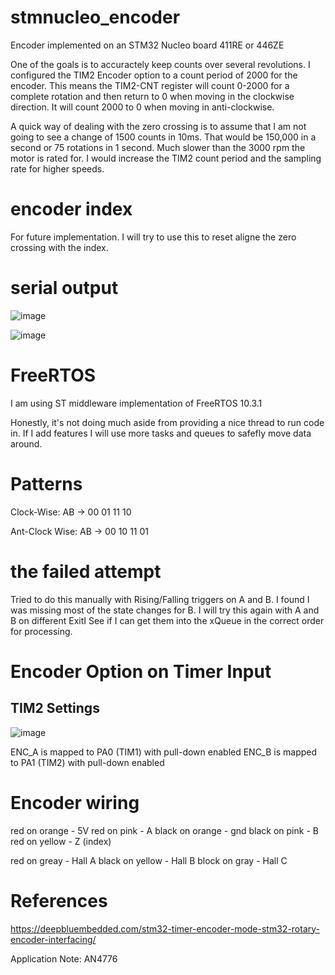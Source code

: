 # stmnucleo_encoder
Encoder implemented on an STM32 Nucleo board 411RE or 446ZE

One of the goals is to accuractely keep counts over several revolutions. I configured the TIM2 Encoder option to a count period of 2000 for the encoder. This means the TIM2-CNT register will count 0-2000 for a complete rotation and then return to 0 when moving in the clockwise direction. It will count 2000 to 0 when moving in anti-clockwise. 

A quick way of dealing with the zero crossing is to assume that I am not going to see a change of 1500 counts in 10ms. That would be 150,000 in a second or 75 rotations in 1 second. Much slower than the 3000 rpm the motor is rated for. I would increase the TIM2 count period  and the sampling rate for higher speeds.

# encoder index 

For future implementation.
I will try to use this to reset aligne the zero crossing with the index.

# serial output 

![image](https://github.com/user-attachments/assets/8fc3ecfb-f9ba-4ec1-b0bb-b7cc6a14fb65)

![image](https://github.com/user-attachments/assets/5af03fa4-ee3c-44c4-8b53-91da02621608)

# FreeRTOS

I am using ST middleware implementation of FreeRTOS 10.3.1  

Honestly, it's not doing much aside from providing a nice thread to run code in. If I add features I will use more tasks and queues to safefly move data around. 

# Patterns 

  Clock-Wise:      AB -> 00  01  11  10

  Ant-Clock Wise:  AB -> 00  10  11  01 

# the failed attempt 

Tried to do this manually with Rising/Falling triggers on A and B. I found I was missing most of the state changes for B. I will try this again with A and B on different ExitI See if I can get them into the xQueue in the correct order for processing. 

# Encoder Option on Timer Input 

## TIM2 Settings
![image](https://github.com/user-attachments/assets/8e9af533-268f-41f8-a2b5-930f4519b74e)

ENC_A is mapped to PA0 (TIM1) with pull-down enabled 
ENC_B is mapped to PA1 (TIM2) with pull-down enabled 

# Encoder wiring 

red on orange - 5V
red on pink - A
black on orange - gnd
black on pink - B
red on yellow - Z (index)

red on greay - Hall A
black on yellow - Hall B
block on gray - Hall C

# References 

https://deepbluembedded.com/stm32-timer-encoder-mode-stm32-rotary-encoder-interfacing/

Application Note: AN4776
